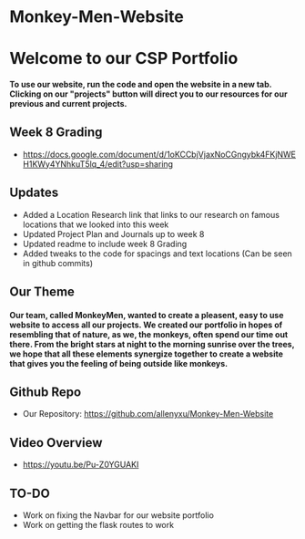 # Monkey-Men-Website
# Welcome to our CSP Portfolio

#### To use our website, run the code and open the website in a new tab. Clicking on our "projects" button will direct you to our resources for our previous and current projects.

## Week 8 Grading
- https://docs.google.com/document/d/1oKCCbjVjaxNoCGngybk4FKjNWEH1KWy4YNhkuT5lq_4/edit?usp=sharing

## Updates
- Added a Location Research link that links to our research on famous locations that we looked into this week
- Updated Project Plan and Journals up to week 8
- Updated readme to include week 8 Grading
- Added tweaks to the code for spacings and text locations (Can be seen in github commits)

## Our Theme

#### Our team, called MonkeyMen, wanted to create a pleasent, easy to use website to access all our projects. We created our portfolio in hopes of resembling that of nature, as we, the monkeys, often spend our time out there. From the bright stars at night to the morning sunrise over the trees, we hope that all these elements synergize together to create a website that gives you the feeling of being outside like monkeys.

## Github Repo
- Our Repository: https://github.com/allenyxu/Monkey-Men-Website

## Video Overview

- https://youtu.be/Pu-Z0YGUAKI

## TO-DO
- Work on fixing the Navbar for our website portfolio
- Work on getting the flask routes to work


